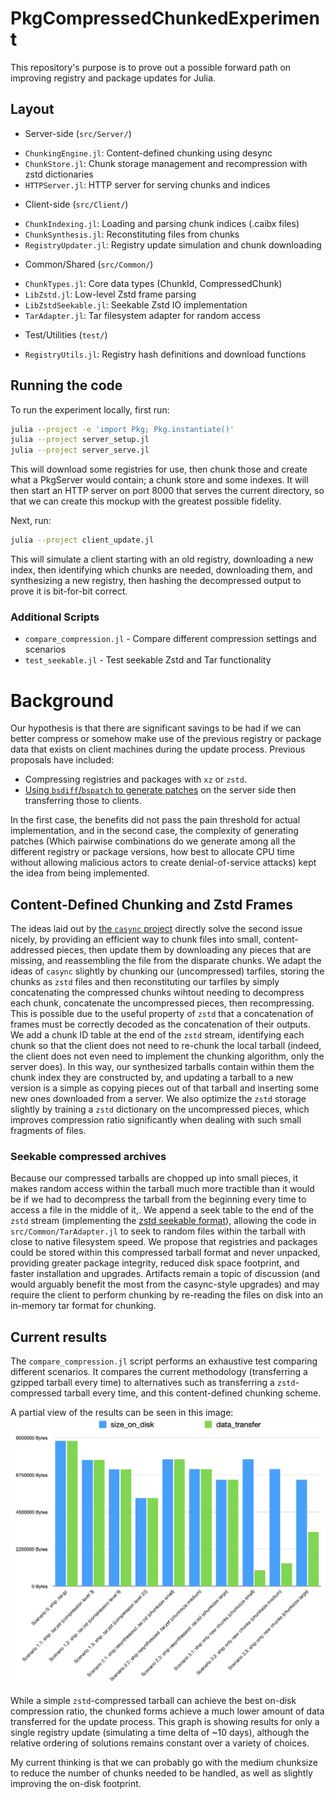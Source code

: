 # PkgCompressedChunkedExperiment

This repository's purpose is to prove out a possible forward path on improving registry and package updates for Julia.

## Layout

* Server-side (`src/Server/`)
- `ChunkingEngine.jl`: Content-defined chunking using desync
- `ChunkStore.jl`: Chunk storage management and recompression with zstd dictionaries  
- `HTTPServer.jl`: HTTP server for serving chunks and indices

* Client-side (`src/Client/`)
- `ChunkIndexing.jl`: Loading and parsing chunk indices (.caibx files)
- `ChunkSynthesis.jl`: Reconstituting files from chunks
- `RegistryUpdater.jl`: Registry update simulation and chunk downloading

* Common/Shared (`src/Common/`)
- `ChunkTypes.jl`: Core data types (ChunkId, CompressedChunk)
- `LibZstd.jl`: Low-level Zstd frame parsing
- `LibZstdSeekable.jl`: Seekable Zstd IO implementation
- `TarAdapter.jl`: Tar filesystem adapter for random access

* Test/Utilities (`test/`)
- `RegistryUtils.jl`: Registry hash definitions and download functions

## Running the code

To run the experiment locally, first run:

```bash
julia --project -e 'import Pkg; Pkg.instantiate()'
julia --project server_setup.jl
julia --project server_serve.jl
```

This will download some registries for use, then chunk those and create what a PkgServer would contain; a chunk store and some indexes.
It will then start an HTTP server on port 8000 that serves the current directory, so that we can create this mockup with the greatest possible fidelity.

Next, run:
```bash
julia --project client_update.jl
```

This will simulate a client starting with an old registry, downloading a new index, then identifying which chunks are needed, downloading them, and synthesizing a new registry, then hashing the decompressed output to prove it is bit-for-bit correct.

### Additional Scripts

- `compare_compression.jl` - Compare different compression settings and scenarios
- `test_seekable.jl` - Test seekable Zstd and Tar functionality

# Background

Our hypothesis is that there are significant savings to be had if we can better compress or somehow make use of the previous registry or package data that exists on client machines during the update process.
Previous proposals have included:
* Compressing registries and packages with `xz` or `zstd`.
* [Using `bsdiff`/`bspatch` to generate patches](https://github.com/mendsley/bsdiff) on the server side then transferring those to clients.

In the first case, the benefits did not pass the pain threshold for actual implementation, and in the second case, the complexity of generating patches (Which pairwise combinations do we generate among all the different registry or package versions, how best to allocate CPU time without allowing malicious actors to create denial-of-service attacks) kept the idea from being implemented.

## Content-Defined Chunking and Zstd Frames

The ideas laid out by [the `casync` project](https://0pointer.net/blog/casync-a-tool-for-distributing-file-system-images.html) directly solve the second issue nicely, by providing an efficient way to chunk files into small, content-addressed pieces, then update them by downloading any pieces that are missing, and reassembling the file from the disparate chunks.
We adapt the ideas of `casync` slightly by chunking our (uncompressed) tarfiles, storing the chunks as `zstd` files and then reconstituting our tarfiles by simply concatenating the compressed chunks wihtout needing to decompress each chunk, concatenate the uncompressed pieces, then recompressing.
This is possible due to the useful property of `zstd` that a concatenation of frames must be correctly decoded as the concatenation of their outputs.
We add a chunk ID table at the end of the `zstd` stream, identifying each chunk so that the client does not need to re-chunk the local tarball (indeed, the client does not even need to implement the chunking algorithm, only the server does).
In this way, our synthesized tarballs contain within them the chunk index they are constructed by, and updating a tarball to a new version is a simple as copying pieces out of that tarball and inserting some new ones downloaded from a server.
We also optimize the `zstd` storage slightly by training a `zstd` dictionary on the uncompressed pieces, which improves compression ratio significantly when dealing with such small fragments of files.

### Seekable compressed archives

Because our compressed tarballs are chopped up into small pieces, it makes random access within the tarball much more tractible than it would be if we had to decompress the tarball from the beginning every time to access a file in the middle of it,.
We append a seek table to the end of the `zstd` stream (implementing the [zstd seekable format](https://github.com/facebook/zstd/blob/v1.5.7/contrib/seekable_format/zstd_seekable_compression_format.md#seek-table-format)), allowing the code in `src/Common/TarAdapter.jl` to seek to random files within the tarball with close to native filesystem speed.
We propose that registries and packages could be stored within this compressed tarball format and never unpacked, providing greater package integrity, reduced disk space footprint, and faster installation and upgrades.
Artifacts remain a topic of discussion (and would arguably benefit the most from the casync-style upgrades) and may require the client to perform chunking by re-reading the files on disk into an in-memory tar format for chunking.

## Current results

The `compare_compression.jl` script performs an exhaustive test comparing different scenarios.
It compares the current methodology (transferring a gzipped tarball every time) to alternatives such as transferring a `zstd`-compressed tarball every time, and this content-defined chunking scheme.

A partial view of the results can be seen in this image:
![](./CompressionStats.png)

While a simple `zstd`-compressed tarball can achieve the best on-disk compression ratio, the chunked forms achieve a much lower amount of data transferred for the update process.
This graph is showing results for only a single registry update (simulating a time delta of ~10 days), although the relative ordering of solutions remains constant over a variety of choices.

My current thinking is that we can probably go with the medium chunksize to reduce the number of chunks needed to be handled, as well as slightly improving the on-disk footprint.

